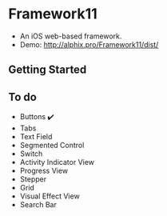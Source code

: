 # Framework11
- An iOS web-based framework.
- Demo: http://alphix.pro/Framework11/dist/

## Getting Started

 
## To do
- Buttons :heavy_check_mark:
- Tabs 
- Text Field
- Segmented Control
- Switch
- Activity Indicator View
- Progress View
- Stepper
- Grid
- Visual Effect View
- Search Bar
